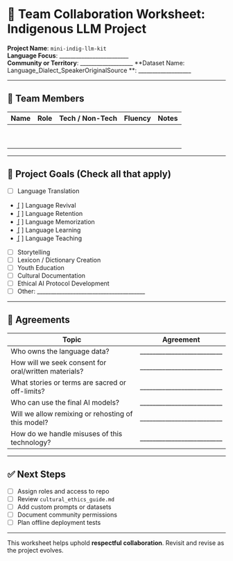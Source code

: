 # 🧩 Team Collaboration Worksheet: Indigenous LLM Project

**Project Name**: `mini-indig-llm-kit`  
**Language Focus**: _________________________  
**Community or Territory**: ___________________
**Dataset Name: Language_Dialect_SpeakerOriginalSource **: ___________________

---

## 👥 Team Members

| Name | Role            | Tech / Non-Tech            | Fluency | Notes        |
|------|-----------------|----------------------------|---------|--------------|
|      |                 |                            |         |              |
|      |                 |                            |         |              |
|      |                 |                            |         |              |
|      |                 |                            |         |              |
|      |                 |                            |         |              |
|      |                 |                            |         |              |
|      |                 |                            |         |              |
|      |                 |                            |         |              |
|      |                 |                            |         |              |

---

## 🎯 Project Goals (Check all that apply)

- [ ] Language Translation
- ̱[ ] Language Revival
- ̱[ ] Language Retention
- ̱[ ] Language Memorization
- ̱[ ] Language Learning
- ̱[ ] Language Teaching
- [ ] Storytelling
- [ ] Lexicon / Dictionary Creation
- [ ] Youth Education
- [ ] Cultural Documentation
- [ ] Ethical AI Protocol Development
- [ ] Other: _______________________________________

---

## 🧾 Agreements

| Topic | Agreement |
|-------|-----------|
| Who owns the language data? | __________________________ |
| How will we seek consent for oral/written materials? | __________________________ |
| What stories or terms are sacred or off-limits? | __________________________ |
| Who can use the final AI models? | __________________________ |
| Will we allow remixing or rehosting of this model? | __________________________ |
| How do we handle misuses of this technology? | __________________________ |

---

## ✅ Next Steps

- [ ] Assign roles and access to repo
- [ ] Review `cultural_ethics_guide.md`
- [ ] Add custom prompts or datasets
- [ ] Document community permissions
- [ ] Plan offline deployment tests

---

This worksheet helps uphold **respectful collaboration**. Revisit and revise as the project evolves.

